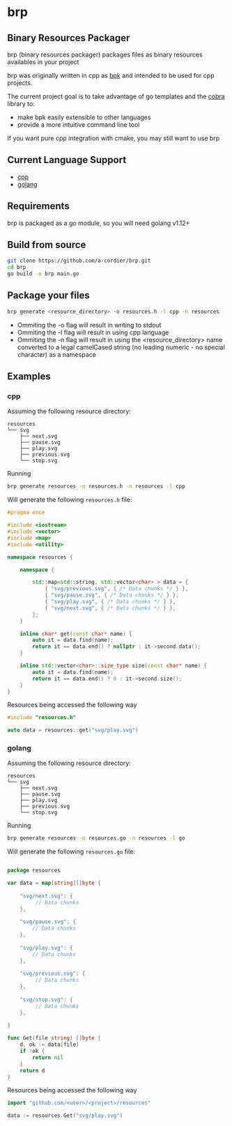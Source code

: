 # brp

## Binary Resources Packager

brp (binary resources packager) packages files as binary resources availables in your project

brp was originally written in cpp as [bpk](https://github.com/a-cordier/bpk) and intended to be used for cpp projects.

The current project goal is to take advantage of go templates and the [cobra](https://github.com/spf13/cobra) library to:

  - make bpk easily extensible to other languages
  - provide a more intuitive command line tool

If you want pure cpp integration with cmake, you may still want to use brp

## Current Language Support

  - [cpp](#cpp)
  - [golang](#golang)
  
## Requirements

brp is packaged as a go module, so you will need golang v1.12+

## Build from source

```sh
git clone https://github.com/a-cordier/brp.git
cd brp
go build -o brp main.go
```

## Package your files

```sh
brp generate <resource_directory> -o resources.h -l cpp -n resources
```

  - Ommiting the -o flag will result in writing to stdout
  - Ommiting the -l flag will result in using cpp language
  - Ommiting the -n flag will result in using the <resource_directory> name converted to a legal camelCased string (no leading numeric - no special character) as a namespace

## Examples

### cpp

Assuming the following resource directory:

```
resources
└── svg
    ├── next.svg
    ├── pause.svg
    ├── play.svg
    ├── previous.svg
    └── stop.svg
```

Running

```sh
brp generate resources -o resources.h -n resources -l cpp
```

Will generate the following `resources.h` file:

```cpp
#pragma once

#include <iostream>
#include <vector>
#include <map>
#include <utility>

namespace resources {

	namespace {

		std::map<std::string, std::vector<char> > data = {
			{ "svg/previous.svg", { /* Data chunks */ } },
			{ "svg/pause.svg", { /* Data chunks */ } },
			{ "svg/play.svg", { /* Data chunks */ } },
			{ "svg/next.svg", { /* Data chunks */ } },
		};
	}

	inline char* get(const char* name) {
		auto it = data.find(name);
		return it == data.end() ? nullptr : it->second.data();
	}

	inline std::vector<char>::size_type size(const char* name) {
		auto it = data.find(name);
		return it == data.end() ? 0 : it->second.size();
	}
}
```

Resources being accessed the following way

```cpp
#include "resources.h"

auto data = resources::get("svg/play.svg")
```

### golang

Assuming the following resource directory:

```
resources
└── svg
    ├── next.svg
    ├── pause.svg
    ├── play.svg
    ├── previous.svg
    └── stop.svg
```

Running

```sh
brp generate resources -o resources.go -n resources -l go
```

Will generate the following `resources.go` file:

```go

package resources

var data = map[string][]byte {
	
	"svg/next.svg": {
		 // Data chunks		
	},
	
	"svg/pause.svg": {
		// Data chunks 
	},
	
	"svg/play.svg": {
		// Data chunks
	},
	
	"svg/previous.svg": {
		 // Data chunks
	},
	
	"svg/stop.svg": {
		 // Data chunks
	},
	
}

func Get(file string) []byte {
	d, ok := data[file]
	if !ok {
		return nil
	}
	return d
}
```

Resources being accessed the following way

```cpp
import "github.com/<user>/<project>/resources"

data := resources.Get("svg/play.svg")
```
